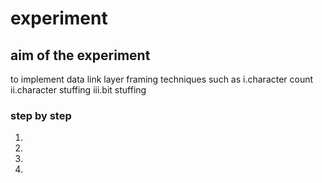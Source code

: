 # experiment

## aim of the experiment
to implement data link layer framing techniques such as i.character count ii.character stuffing iii.bit stuffing


### step by step
1.
2.
3.
4.

